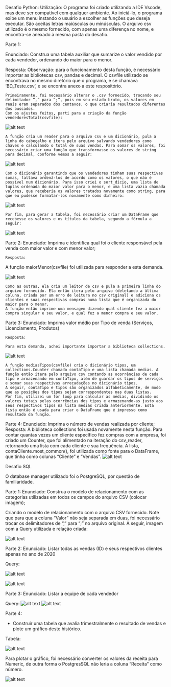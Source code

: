 
Desafio Python:
Utilização: 
	O programa foi criado utilizando a IDE Vscode, mas deve ser compatível com qualquer ambiente. Ao iniciá-lo, o programa exibe um menu instando o usuário a escolher as funções que deseja executar. São aceitas letras maiúsculas ou minúsculas. O arquivo csv utilizado é o mesmo fornecido, com apenas uma diferença no nome, e encontra-se anexado à mesma pasta do desafio.

Parte 1:

Enunciado: Construa uma tabela auxiliar que sumarize o valor vendido por cada vendedor, ordenando do maior para o menor.

Resposta:
	Observação: para o funcionamento desta função, é necessário importar as bibliotecas csv, pandas e decimal. O csvfile utilizado se encontrava no mesmo diretório que o programa, e se chamava ‘BD_Teste.csv’, e se encontra anexo a este respositório.

	Primeiramente, foi necessário alterar o .csv fornecido, trocando seu delimitador “,” para “;”, pois em seu estado bruto, os valores em reais eram separados dos centavos, o que criaria resultados diferentes dos buscados.
	Com os ajustes feitos, parti para a criação da função vendedoresTotal(csvfile):

![alt text]([[https://imgur.com/K5A3gtY](https://github.com/bcatao92/desafio-sql/blob/main/imagem1.jpg)](https://github.com/bcatao92/desafio-sql/blob/main/imagem1.jpg?raw=true))

	A função cria um reader para o arquivo csv e um dicionário, pula a linha do cabeçalho e itera pelo arquivo salvando vendedores como chaves e calculando o total de suas vendas. Para somar os valores, foi necessário criar uma função que transformasse os valores de string para decimal, conforme vemos a seguir:

![alt text](https://imgur.com/8UIVTMa)

	Com o dicionário garantindo que os vendedores tinham suas respectivas somas, faltava ordená-los de acordo como os valores, o que não é possível num dicionário. Para isso criei o sort_dicio, uma lista de tuplas ordenada do maior valor para o menor, e uma lista vazia chamada valores, que receberia os valores tratados novamente como string, para que eu pudesse formatar-los novamente como dinheiro:

![alt text](https://imgur.com/riq2vra)

	Por fim, para gerar a tabela, foi necessário criar um DataFrame que recebesse os valores e os títulos da tabela, segundo a fórmula a seguir:

![alt text](https://imgur.com/v3wiHx3)

Parte 2:
Enunciado: Imprima e identifica qual foi o cliente responsável pela venda com maior valor e com menor valor;

	Resposta:
	
  A função maiorMenor(csvfile) foi utilizada para responder a esta demanda.
  
  ![alt text](https://imgur.com/w5fiSdS)
  
	Como as outras, ela cria um leitor de csv e pula a primeira linha do arquivo fornecido. Ela então itera pelo arquivo (deletando a última coluna, criada por um erro de leitura no csv original) e adiciona os clientes e suas respectivas compras numa lista que é organizada do maior para o menor.
	A função então imprime uma mensagem dizendo qual cliente fez a maior compra singular e seu valor, e qual fez a menor compra e seu valor.

Parte 3:
	Enunciado: Imprima valor médio por Tipo de venda (Serviços, Licenciamento, Produtos)

	Resposta:

	Para esta demanda, achei importante importar a biblioteca collections.
  
  ![alt text](https://imgur.com/tzxV7aL)

	A função mediasTipos(csvfile) cria o dicionário tipos, um collections.Counter chamado contaTipo e uma lista chamada medias. A função então itera pelo arquivo csv contando as ocorrências de cada tipo e armazenando em contaTipo, além de guardar os tipos de serviços e somar suas respectivas arrecadações no dicionário tipos.
	A seguir, contaTipo e tipos são organizados alfabeticamente, de modo que as posições dos tipos sejam correspondentes nas duas listas.
	Por fim, utilizei um for loop para calcular as médias, dividindo os valores totais pelas ocorrências dos tipos e armazenando-as justo aos seus respectivos tipos na lista medias criada anteriormente. Esta lista então é usada para criar o DataFrame que é impresso como resultado da função.

Parte 4:
Enunciado: Imprima o número de vendas realizada por cliente;
Resposta:
	A biblioteca collections foi usada novamente nesta função.
	Para contar quantas vezes um cliente específico fez compras com a empresa, foi criado um Counter, que foi alimentado na iteração do csv_reader, retornando uma lista com cada cliente e sua frequência. A lista, contaCliente.most_common(), foi utilizada como fonte para o DataFrame, que tinha como colunas “Cliente” e “Vendas”.
 ![alt text](https://imgur.com/fq3gCGZ)


Desafio SQL

O database manager utilizado foi o PostgreSQL, por questão de familiaridade.

Parte 1: 
Enunciado: Construa o modelo de relacionamento com as categorias utilizadas em todos os campos do arquivo CSV (colocar imagem);

Criando o modelo de relacionamento com o arquivo CSV fornecido. Note que para que a coluna “Valor” não seja separada em duas, foi necessário trocar os delimitadores de “,” para “;” no arquivo original.
A seguir, imagem com a Query utilizada e relação criada:

![alt text](https://imgur.com/GTdIoAF)

Parte 2:
Enunciado: Listar todas as vendas (ID) e seus respectivos clientes apenas no ano de 2020


Query:

![alt text](https://imgur.com/Pw26Ema)

![alt text](https://imgur.com/FEXVr7j)

Parte 3:
Enunciado: Listar a equipe de cada vendedor

Query:
![alt text](https://imgur.com/xXqYmi6)
![alt text](https://imgur.com/xPcvAZj)

Parte 4:
- Construir uma tabela que avalia trimestralmente o resultado de vendas e plote um gráfico deste histórico.

Tabela:

![alt text](https://imgur.com/IgIqMxw)

Para plotar o gráfico, foi necessário converter os valores da receita para Numeric, de outra forma o PostgresSQL não leria a coluna “Receita” como número.

![alt text](https://imgur.com/M7DBJwW)
